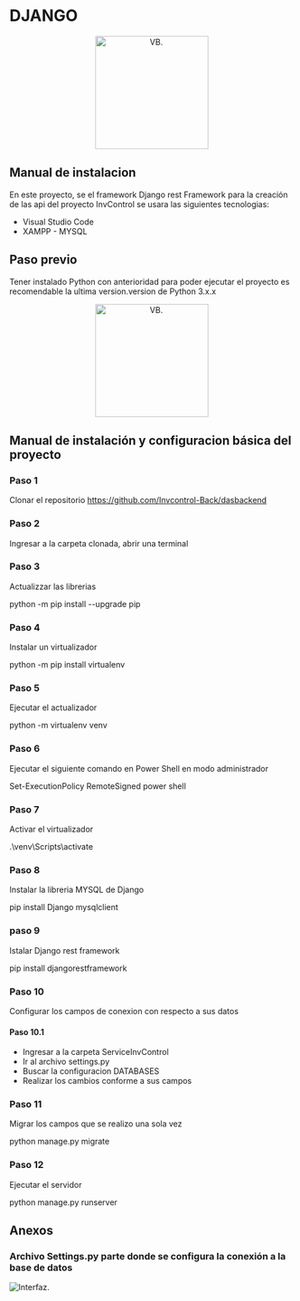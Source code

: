 # DJANGO


<center>

<img src="https://cdn.icon-icons.com/icons2/2107/PNG/512/file_type_django_icon_130645.png" alt="VB." width="200">
</center>



## Manual de instalacion
En este proyecto, se el framework Django rest Framework para la creación de las api del proyecto InvControl se usara las siguientes tecnologias:

- Visual Studio Code
- XAMPP - MYSQL

## Paso previo
Tener instalado Python con anterioridad para poder ejecutar el proyecto es recomendable la ultima version.version de Python 3.x.x
<center>

<img src="https://cdn.icon-icons.com/icons2/112/PNG/512/python_18894.png" alt="VB." width="200">
</center>


## Manual de instalación y configuracion básica del proyecto 

### Paso 1 
Clonar el repositorio https://github.com/Invcontrol-Back/dasbackend
### Paso 2
Ingresar a la carpeta clonada, abrir una terminal
### Paso 3 
Actualizzar las librerias

python -m pip install --upgrade pip
### Paso 4 
Instalar un virtualizador

python -m pip install virtualenv

### Paso 5
Ejecutar el actualizador 

python -m virtualenv venv

### Paso 6
Ejecutar el siguiente comando en Power Shell en modo administrador

Set-ExecutionPolicy RemoteSigned power shell

### Paso 7
Activar el virtualizador 

.\venv\Scripts\activate

### Paso 8 
Instalar la libreria MYSQL de Django

pip install Django mysqlclient 

### paso 9
Istalar Django rest framework

pip install djangorestframework


### Paso 10 
Configurar los campos de conexion con respecto a sus datos 

#### Paso 10.1 
- Ingresar a la carpeta ServiceInvControl
- Ir al archivo settings.py
- Buscar la configuracion DATABASES
- Realizar los cambios conforme a sus campos


### Paso 11
Migrar los campos que se realizo una sola vez 

python manage.py migrate

### Paso 12 
Ejecutar el servidor

python manage.py runserver 


## Anexos
### Archivo Settings.py parte donde se configura la conexión a la base de datos

![Interfaz.](https://github.com/Kevin-Saquinga/ImagenesGit/blob/main/batabase.png?raw=true
)

